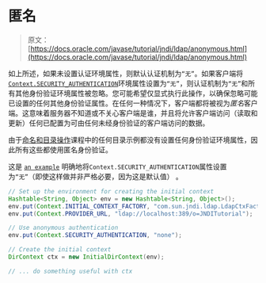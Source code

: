 # 匿名

> 原文： [https://docs.oracle.com/javase/tutorial/jndi/ldap/anonymous.html](https://docs.oracle.com/javase/tutorial/jndi/ldap/anonymous.html)

如上所述，如果未设置认证环境属性，则默认认证机制为`“无”`。如果客户端将 [`Context.SECURITY_AUTHENTICATION`](https://docs.oracle.com/javase/8/docs/api/javax/naming/Context.html#SECURITY_AUTHENTICATION)环境属性设置为`“无”`，则认证机制为`“无”`和所有其他身份验证环境属性被忽略。您可能希望仅显式执行此操作，以确保忽略可能已设置的任何其他身份验证属性。在任何一种情况下，客户端都将被视为*匿名*客户端。这意味着服务器不知道或不关心客户端是谁，并且将允许客户端访问（读取和更新）任何已配置为可由任何未经身份验证的客户端访问的数据。

由于[命名和目录操作](../ops/index.html)课程中的任何目录示例都没有设置任何身份验证环境属性，因此所有这些都使用匿名身份验证。

这是 [`an example`](examples/None.java) 明确地将`Context.SECURITY_AUTHENTICATION`属性设置为`“无”`（即使这样做并非严格必要，因为这是默认值） 。

```java
// Set up the environment for creating the initial context
Hashtable<String, Object> env = new Hashtable<String, Object>();
env.put(Context.INITIAL_CONTEXT_FACTORY, "com.sun.jndi.ldap.LdapCtxFactory");
env.put(Context.PROVIDER_URL, "ldap://localhost:389/o=JNDITutorial");

// Use anonymous authentication
env.put(Context.SECURITY_AUTHENTICATION, "none");

// Create the initial context
DirContext ctx = new InitialDirContext(env);

// ... do something useful with ctx

```